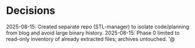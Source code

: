 # Decisions

2025-08-15: Created separate repo (STL-manager) to isolate code/planning from blog and avoid large binary history.
2025-08-15: Phase 0 limited to read-only inventory of already extracted files; archives untouched.
'@